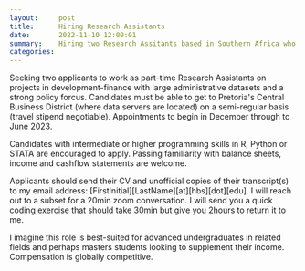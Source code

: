 ```yaml
---
layout:     post
title:      Hiring Research Assistants
date:       2022-11-10 12:00:01
summary:    Hiring two Research Assitants based in Southern Africa who can access data servers in Pretoria. Application details included inside.
categories: 
---
```


Seeking two applicants to work as part-time Research Assistants on projects in development-finance with large administrative datasets and a strong policy forcus. Candidates must be able to get to Pretoria's Central Business District (where data servers are located) on a semi-regular basis (travel stipend negotiable). Appointments to begin in December through to June 2023. 

Candidates with intermediate or higher programming skills in R, Python or STATA are encouraged to apply. Passing familiarity with balance sheets, income and cashflow statements are welcome.

Applicants should send their CV and unofficial copies of their transcript(s) to my email address: [FirstInitial][LastName][at][hbs][dot][edu]. I will reach out to a subset for a 20min zoom conversation. I will send you a quick coding exercise that should take 30min but give you 2hours to return it to me. 

I imagine this role is best-suited for advanced undergraduates in related fields and perhaps masters students looking to supplement their income. Compensation is globally competitive.
